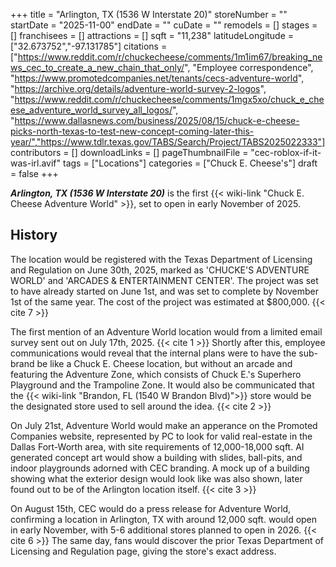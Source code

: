 +++
title = "Arlington, TX (1536 W Interstate 20)"
storeNumber = ""
startDate = "2025-11-00"
endDate = ""
cuDate = ""
remodels = []
stages = []
franchisees = []
attractions = []
sqft = "11,238"
latitudeLongitude = ["32.673752","-97.131785"]
citations = ["https://www.reddit.com/r/chuckecheese/comments/1m1im67/breaking_news_cec_to_create_a_new_chain_that_only/", "Employee correspondence", "https://www.promotedcompanies.net/tenants/cecs-adventure-world", "https://archive.org/details/adventure-world-survey-2-logos", "https://www.reddit.com/r/chuckecheese/comments/1mgx5xo/chuck_e_cheese_adventure_world_survey_all_logos/", "https://www.dallasnews.com/business/2025/08/15/chuck-e-cheese-picks-north-texas-to-test-new-concept-coming-later-this-year/","https://www.tdlr.texas.gov/TABS/Search/Project/TABS2025022333"]
contributors = []
downloadLinks = []
pageThumbnailFile = "cec-roblox-if-it-was-irl.avif"
tags = ["Locations"]
categories = ["Chuck E. Cheese's"]
draft = false
+++

***Arlington, TX (1536 W Interstate 20)*** is the first {{< wiki-link "Chuck E. Cheese Adventure World" >}}, set to open in early November of 2025.

## History

The location would be registered with the Texas Department of Licensing and Regulation on June 30th, 2025, marked as 'CHUCKE'S ADVENTURE WORLD' and 'ARCADES & ENTERTAINMENT CENTER'. The project was set to have already started on June 1st, and was set to complete by November 1st of the same year. The cost of the project was estimated at $800,000. {{< cite 7 >}}

The first mention of an Adventure World location would from a limited email survey sent out on July 17th, 2025. {{< cite 1 >}} Shortly after this, employee communications would reveal that the internal plans were to have the sub-brand be like a Chuck E. Cheese location, but without an arcade and featuring the Adventure Zone, which consists of Chuck E.'s Superhero Playground and the Trampoline Zone. It would also be communicated that the {{< wiki-link "Brandon, FL (1540 W Brandon Blvd)">}} store would be the designated store used to sell around the idea. {{< cite 2 >}}

On July 21st, Adventure World would make an apperance on the Promoted Companies website, represented by PC to look for valid real-estate in the Dallas Fort-Worth area, with site requirements of 12,000-18,000 sqft. AI generated concept art would show a building with slides, ball-pits, and indoor playgrounds adorned with CEC branding. A mock up of a building showing what the exterior design would look like was also shown, later found out to be of the Arlington location itself. {{< cite 3 >}}

On August 15th, CEC would do a press release for Adventure World, confirming a location in Arlington, TX with around 12,000 sqft. would open in early November, with 5-6 additional stores planned to open in 2026. {{< cite 6 >}} The same day, fans would discover the prior Texas Department of Licensing and Regulation page, giving the store's exact address.